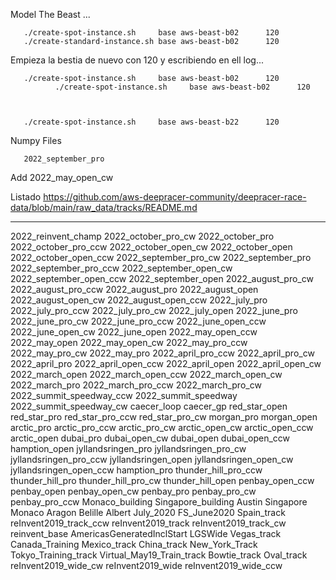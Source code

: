 Model The Beast ... 


       ./create-spot-instance.sh     base aws-beast-b02      120  
       ./create-standard-instance.sh base aws-beast-b02      120

Empieza la bestia de nuevo con 120 y escribiendo en ell log... 


       ./create-spot-instance.sh     base aws-beast-b02      120  
              ./create-spot-instance.sh     base aws-beast-b02      120 


       
       ./create-spot-instance.sh     base aws-beast-b22      120  







Numpy Files

       2022_september_pro
       
Add 
       2022_may_open_cw

Listado
       https://github.com/aws-deepracer-community/deepracer-race-data/blob/main/raw_data/tracks/README.md

------------------
2022_reinvent_champ
2022_october_pro_cw
2022_october_pro
2022_october_pro_ccw
2022_october_open_cw
2022_october_open
2022_october_open_ccw
2022_september_pro_cw
2022_september_pro
2022_september_pro_ccw
2022_september_open_cw
2022_september_open_ccw
2022_september_open
2022_august_pro_cw
2022_august_pro_ccw
2022_august_pro
2022_august_open
2022_august_open_cw
2022_august_open_ccw
2022_july_pro
2022_july_pro_ccw
2022_july_pro_cw
2022_july_open
2022_june_pro
2022_june_pro_cw
2022_june_pro_ccw
2022_june_open_ccw
2022_june_open_cw
2022_june_open
2022_may_open_ccw
2022_may_open
2022_may_open_cw
2022_may_pro_ccw
2022_may_pro_cw
2022_may_pro
2022_april_pro_ccw
2022_april_pro_cw
2022_april_pro
2022_april_open_ccw
2022_april_open
2022_april_open_cw
2022_march_open
2022_march_open_ccw
2022_march_open_cw
2022_march_pro
2022_march_pro_ccw
2022_march_pro_cw
2022_summit_speedway_ccw
2022_summit_speedway
2022_summit_speedway_cw
caecer_loop
caecer_gp
red_star_open
red_star_pro
red_star_pro_ccw
red_star_pro_cw
morgan_pro
morgan_open
arctic_pro
arctic_pro_ccw
arctic_pro_cw
arctic_open_cw
arctic_open_ccw
arctic_open
dubai_pro
dubai_open_cw
dubai_open
dubai_open_ccw
hamption_open
jyllandsringen_pro
jyllandsringen_pro_cw
jyllandsringen_pro_ccw
jyllandsringen_open
jyllandsringen_open_cw
jyllandsringen_open_ccw
hamption_pro
thunder_hill_pro_ccw
thunder_hill_pro
thunder_hill_pro_cw
thunder_hill_open
penbay_open_ccw
penbay_open
penbay_open_cw
penbay_pro
penbay_pro_cw
penbay_pro_ccw
Monaco_building
Singapore_building
Austin
Singapore
Monaco
Aragon
Belille
Albert
July_2020
FS_June2020
Spain_track
reInvent2019_track_ccw
reInvent2019_track
reInvent2019_track_cw
reinvent_base
AmericasGeneratedInclStart
LGSWide
Vegas_track
Canada_Training
Mexico_track
China_track
New_York_Track
Tokyo_Training_track
Virtual_May19_Train_track
Bowtie_track
Oval_track
reInvent2019_wide_cw
reInvent2019_wide
reInvent2019_wide_ccw
